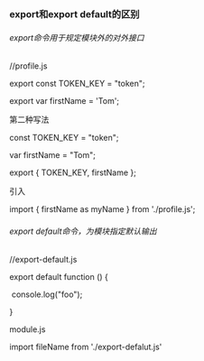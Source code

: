 ### export和export default的区别



###### export命令用于规定模块外的对外接口

//profile.js

export const TOKEN_KEY = "token";

export var firstName = 'Tom';

第二种写法

const TOKEN_KEY = "token";

var firstName = "Tom";

export { TOKEN_KEY,  firstName };

引入

import { firstName as myName } from './profile.js';

###### export default命令，为模块指定默认输出

//export-default.js

export default function () {

​		console.log("foo");

}

module.js

import  fileName from './export-defalut.js'

